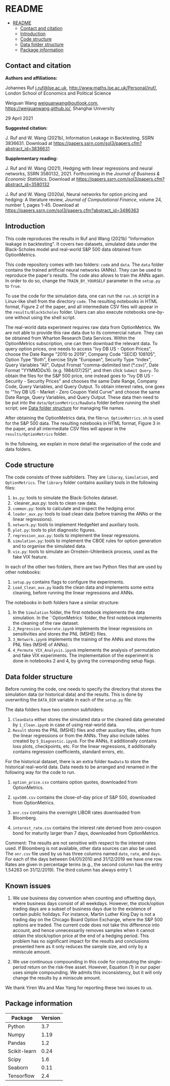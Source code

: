 # README	
- [README](#readme)
  - [Contact and citation](#contact-and-citation)
  - [Introduction](#introduction)
  - [Code structure](#code-structure)
  - [Data folder structure](#data-folder-structure)
  - [Package information](#package-information)


## Contact and citation

**Authors and affiliations:**

Johannes Ruf [j.ruf@lse.ac.uk](), http://www.maths.lse.ac.uk/Personal/jruf/, London School of Economics and Political Science

Weiguan Wang [weiguanwang@outlook.com](), https://weiguanwang.github.io/, Shanghai University

29 April 2021

**Suggested citation:**

J. Ruf and W. Wang (2021b), Information Leakage in Backtesting. SSRN 3836631. Download at https://papers.ssrn.com/sol3/papers.cfm?abstract_id=3836631

**Supplementary reading:**

J. Ruf and W. Wang (2021), Hedging with linear regressions and neural networks, SSRN 3580132, 2021. Forthcoming in the *Journal of Business & Economic Statistics*. Download at https://papers.ssrn.com/sol3/papers.cfm?abstract_id=3580132
    

J. Ruf and W. Wang (2020a), Neural networks for option pricing and hedging: A literature review, *Journal of Computational Finance*, volume 24, number 1, pages 1-45. Download at  https://papers.ssrn.com/sol3/papers.cfm?abstract_id=3486363

## Introduction

This code reproduces the results in Ruf and Wang (2021b) "Information leakage in backtesting". It covers two datasets, simulated data under the Black-Scholes model and real-world S&P 500 data obtained from OptionMetrics. 

This code repository comes with two folders: `code` and `data`. The ``data`` folder contains the trained artificial neural networks (ANNs). They can be used to reproduce the paper's results. The code also allows to train the ANNs again. In order to do so, change the `TRAIN_BY_YOURSELF` parameter in the `setup.py` to `True`. 

To use the code for the simulation data, one can run the `run.sh`  script in a Linux-like shell from the directory `code`.  The resulting notebooks in HTML format, Figure 2 of the paper, and all intermediate CSV files will appear in the `results/BlackScholes` folder. Users can also execute notebooks one-by-one without using the shell script.

The real-world data experiment requires  raw data from OptionMetrics. We are not able to provide this raw data due to its commercial nature.  They can be obtained from Wharton Research Data Services. Within the OptionMetrics subscription, one can then download the relevant data. To query option prices, one needs to access "Ivy DB US - Option Prices", choose the Date Range "2010 to 2019", Company Code "SECID 108105", Option Type "Both", Exercise Style "European", Security Type "Index", Query Variables "All", Output Fromat "comma-delimited text (*.csv)", Date Format "YYMMDDs10. (e.g. 1984/07/25)", and then click `Submit Query`. To obtain the files for the S&P 500 price, one instead goes to "Ivy DB US - Security - Security Prices" and chooses the same Date Range, Company Code, Query Variables, and Query Output. To obtain interest rates, one goes to “"Ivy DB US - Market - Zero Coupon Yield Curve" and choose the same Date Range, Query Variables, and Query Output. These data then need to be put into the `data/OptionMetrics/RawData` folder before running the shell script; see [Data folder structure](#Data-folder-structure) for managing file names.

After obtaining the OptionMetrics data, the file`run_OptionMetrics.sh` is used for the S&P 500 data. The resulting notebooks in HTML format, Figure 3 in the paper, and all intermediate CSV files will appear in the `results/OptionMetrics` folder.

In the following, we explain in more detail the organisation of the code and data folders.

## Code structure

The code consists of three subfolders. They are `libaray`, `Simulation`, and `OptionMetrics`. The `library` folder contains auxiliary tools in the following files:

1. `bs.py`:  tools to simulate the Black-Scholes dataset.
2. `cleaner_aux.py:  tools to clean raw data.
3. `common.py`:  tools to calculate and inspect the hedging error.
4. `loader_aux.py`:  tools to load clean data (before training the ANNs or the linear regressions).
5. `network.py`: tools to implement HedgeNet and auxiliary tools.
6. `plot.py`:  tools to plot diagnostic figures. 
7. `regression_aux.py`:  tools to implement the linear regressions.
8. `simulation.py`:  tools to implement the CBOE rules for option generation and to organise the simulated data.
9.  `vix.py`: tools to simulate an Ornstein-Uhlenbeck  process, used as the fake VIX feature.



In each of the other two folders, there are two Python files that are used by other notebooks:

1. `setup.py` contains flags to configure the experiments.
2.  `Load_Clean_aux.py` loads the clean data and implements some extra cleaning, before running the linear regressions and ANNs.

The notebooks in both folders have a similar structure:

1. In the ``Simulation`` folder, the first notebook implements the data simulation. In the ``OptionMetrics` folder, the first notebook implements the cleaning of the raw dataset. 
2. `2_Regression_Generate.ipynb` implements the linear regressions on sensitivities and stores the PNL (MSHE) files.
3. `3_Network.ipynb` implements the training of the ANNs and stores the PNL files (MSHE of ANNs).
4. `4_Permute_VIX_Analysis.ipynb` implements the analysis of permutation and fake VIX experiments. The implementation of the experiment is done in notebooks 2 and 4, by giving the corresponding setup flags. 

## Data folder structure

Before running the code, one needs to specify the directory that stores the simulation data (or historical data) and the results. This is done by overwriting the `DATA_DIR` variable in each of the `setup.py` file. 

The data folders have two common subfolders:

1. `CleanData` either stores the simulated data or the cleaned data generated by `1_Clean.ipynb` in case of using real-world data.
2. `Result` stores the PNL (MSHE) files and other auxiliary files, either from the linear regressions or from the ANNs. They also include  tables created by `5_Diagnostic.ipynb`. For the ANNs, it additionally contains loss plots, checkpoints, etc. For the linear regressions, it additionally contains regression coefficients, standard errors, etc.

For the historical dataset, there is an extra folder `RawData` to store the historical real-world data. Data needs to be arranged and renamed in the following way for the code to run.

1. `option_price.csv` contains option quotes, downloaded from OptionMetrics. 

2. `spx500.csv` contains the close-of-day price of S\&P 500, downloaded from OptionMetrics. 

3. `onr.csv` contains the overnight LIBOR rates downloaded from Bloomberg.

4. `interest_rate.csv` contains the interest rate derived from zero-coupon bond for maturity larger than 7 days, downloaded from OptionMetrics.

Comment: The results are not sensitive with respect to the interest rates used. If Bloomberg is not available, other data sources can also be used. The ``onr.csv`` file used by us has three columns named `date`, ``rate``, and `days`. For each of the days between 04/01/2010 and 31/12/2019 we have one row. Rates are given in percentage terms (e.g., the second column has the entry 1.54263 on 31/12/2019). The third column has always entry 1.

   

## Known issues

1. We use business day convention when counting and offsetting days, where business days consist of all weekdays. However, the stock/option trading days are a subset of  business days due to the existence of certain public holidays. For instance, Martin Luther King Day is not a trading day on the Chicago Board Option Exchange, where the S\&P 500 options are traded.  The current code does not take this difference into account, and hence unnecessarily removes samples when it cannot obtain the stock/option price at the end of a hedging period. This problem has no significant impact for the results and conclusions presented here as it only reduces the sample size, and only by a miniscule amount.

2. We use continuous compounding in this code for computing the single-period return on the risk-free asset. However, Equation (1) in our paper uses simple compounding. We admits this inconsistency, but it will only change the results by a miniscule amount. 

We thank Yiren Wu and Max Yang for reporting these two issues to us.

## Package information

| Package      | Version |
| ------------ | ------- |
| Python       | 3.7     |
| Numpy        | 1.19  |
| Pandas       | 1.2 |
| Scikit-learn | 0.24  |
| Scipy        | 1.6   |
| Seaborn      | 0.11    |
| Tensorflow   | 2.4     |

